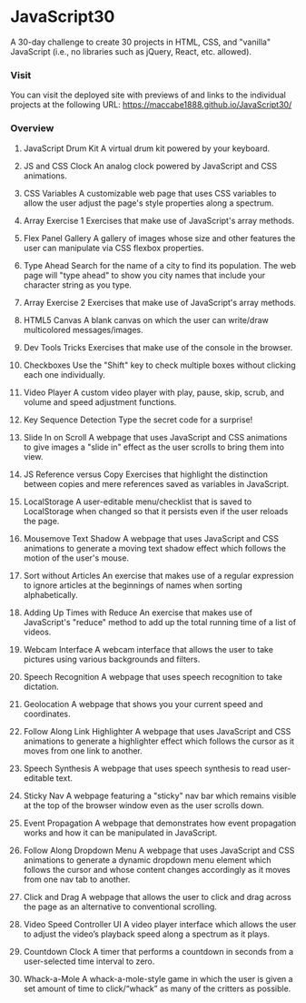 # JavaScript30
A 30-day challenge to create 30 projects in HTML, CSS, and "vanilla" JavaScript (i.e., no libraries such as jQuery, React, etc. allowed).

### Visit
You can visit the deployed site with previews of and links to the individual projects at the following URL: https://maccabe1888.github.io/JavaScript30/

### Overview

1. JavaScript Drum Kit
A virtual drum kit powered by your keyboard.

2. JS and CSS Clock
An analog clock powered by JavaScript and CSS animations.

3. CSS Variables
A customizable web page that uses CSS variables to allow the user adjust the page's style properties along a spectrum.

4. Array Exercise 1
Exercises that make use of JavaScript's array methods.

5. Flex Panel Gallery
A gallery of images whose size and other features the user can manipulate via CSS flexbox properties.

6. Type Ahead
Search for the name of a city to find its population. The web page will "type ahead" to show you city names that include your character string as you type.

7. Array Exercise 2
Exercises that make use of JavaScript's array methods.

8. HTML5 Canvas
A blank canvas on which the user can write/draw multicolored messages/images.

9. Dev Tools Tricks
Exercises that make use of the console in the browser.

10. Checkboxes
Use the "Shift" key to check multiple boxes without clicking each one individually.

11. Video Player
A custom video player with play, pause, skip, scrub, and volume and speed adjustment functions.

12. Key Sequence Detection
Type the secret code for a surprise!

13. Slide In on Scroll
A webpage that uses JavaScript and CSS animations to give images a "slide in" effect as the user scrolls to bring them into view.

14. JS Reference versus Copy
Exercises that highlight the distinction between copies and mere references saved as variables in JavaScript.

15. LocalStorage
A user-editable menu/checklist that is saved to LocalStorage when changed so that it persists even if the user reloads the page.

16. Mousemove Text Shadow
A webpage that uses JavaScript and CSS animations to generate a moving text shadow effect which follows the motion of the user's mouse.

17. Sort without Articles
An exercise that makes use of a regular expression to ignore articles at the beginnings of names when sorting alphabetically.

18. Adding Up Times with Reduce
An exercise that makes use of JavaScript's "reduce" method to add up the total running time of a list of videos.

19. Webcam Interface
A webcam interface that allows the user to take pictures using various backgrounds and filters.

20. Speech Recognition
A webpage that uses speech recognition to take dictation.

21. Geolocation
A webpage that shows you your current speed and coordinates.

22. Follow Along Link Highlighter
A webpage that uses JavaScript and CSS animations to generate a highlighter effect which follows the cursor as it moves from one link to another.

23. Speech Synthesis
A webpage that uses speech synthesis to read user-editable text.

24. Sticky Nav
A webpage featuring a "sticky" nav bar which remains visible at the top of the browser window even as the user scrolls down.

25. Event Propagation
A webpage that demonstrates how event propagation works and how it can be manipulated in JavaScript.

26. Follow Along Dropdown Menu
A webpage that uses JavaScript and CSS animations to generate a dynamic dropdown menu element which follows the cursor and whose content changes accordingly as it moves from one nav tab to another.

27. Click and Drag
A webpage that allows the user to click and drag across the page as an alternative to conventional scrolling.

28. Video Speed Controller UI
A video player interface which allows the user to adjust the video’s playback speed along a spectrum as it plays.

29. Countdown Clock
A timer that performs a countdown in seconds from a user-selected time interval to zero.

30. Whack-a-Mole
A whack-a-mole-style game in which the user is given a set amount of time to click/“whack” as many of the critters as possible.
